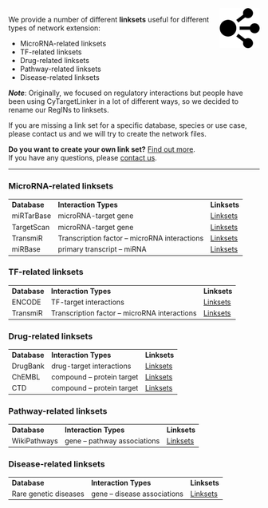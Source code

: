 <img src="../images/network-icon.png" width="80" align="right"/>

We provide a number of different **linksets** useful for different types of network extension:
* MicroRNA-related linksets
* TF-related linksets
* Drug-related linksets
* Pathway-related linksets
* Disease-related linksets

**_Note_**: Originally, we focused on regulatory interactions but people have been using CyTargetLinker in a lot of different ways, so we decided to rename our RegINs to linksets.

If you are missing a link set for a specific database, species or use case, please contact us and we will try to create the network files.

**Do you want to create your own link set?** [Find out more](https://github.com/CyTargetLinker/linksetCreator). <br/>
If you have any questions, please [contact us](contact).

***

### MicroRNA-related linksets
<table width="100%" >
<tr>
<td><b>Database</b></td><td><b>Interaction Types</b></td><td><b>Linksets</b></td>
</tr>
<tr>
<td>miRTarBase</td><td>microRNA-target gene</td><td><a href="linksets/mirtarbase">Linksets</a></td>
</tr>
<tr>
<td>TargetScan</td><td>microRNA-target gene</td><td><a href="linksets/targetscan">Linksets</a></td>
</tr>
<!--<tr>
<td>Tarbase</td><td>microRNA-target gene</td><td></td>
</tr>
<tr>
<td>miRecords</td><td>microRNA-target gene</td><td></td>
</tr>-->
<tr>
<td>TransmiR</td><td>Transcription factor – microRNA interactions</td><td><a href="linksets/transmir">Linksets</a></td>
</tr>
<tr>
<td>miRBase</td><td>primary transcript – miRNA</td><td><a href="linksets/mirbase">Linksets</a></td>
</tr>
</table>

### TF-related linksets
<table>
<tr>
<td><b>Database</b></td><td><b>Interaction Types</b></td><td><b>Linksets</b></td>
</tr>
<tr>
<td>ENCODE</td><td>TF-target interactions</td><td><a href="linksets/encode">Linksets</a></td>
</tr>
<!--<tr>
<td>TFe</td><td>TF-target interactions</td><td></td>
</tr>-->
<tr>
<td>TransmiR</td><td>Transcription factor – microRNA interactions</td><td><a href="linksets/transmir">Linksets</a></td>
</tr>
</table>

### Drug-related linksets
<table>
<tr>
<td><b>Database</b></td><td><b>Interaction Types</b></td><td><b>Linksets</b></td>
</tr>
<tr>
<td>DrugBank</td><td>drug-target interactions</td><td><a href="linksets/drugbank">Linksets</a></td>
</tr>
<tr>
<td>ChEMBL</td><td>compound – protein target</td><td><a href="linksets/chembl">Linksets</a></td>
</tr>
<tr>
<td>CTD</td><td>compound – protein target</td><td><a href="linksets/ctd">Linksets</a></td>
</tr>
</table>

### Pathway-related linksets
<table>
<tr>
<td><b>Database</b></td><td><b>Interaction Types</b></td><td><b>Linksets</b></td>
</tr>
<tr>
<td>WikiPathways</td><td>gene – pathway associations</td><td><a href="linksets/wikipathways">Linksets</a></td>
</tr>
</table>

### Disease-related linksets
<table>
<tr>
<td><b>Database</b></td><td><b>Interaction Types</b></td><td><b>Linksets</b></td>
</tr>
<tr>
<td>Rare genetic diseases</td><td>gene – disease associations</td><td><a href="linksets/gene-rare-diseases-provenance">Linksets</a></td>
</tr>
</table>
